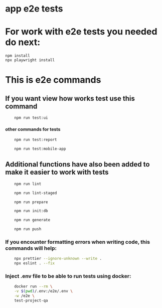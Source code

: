 # app e2e tests

# For work with e2e tests you needed do next:

```shell
npm install
npx playwright install
```

# This is e2e commands

## If you want view how works test use this command

```bash
    npm run test:ui
```

#### other commands for tests

```bash
    npm run test:report
```

```bash
    npm run test:mobile-app
```

## Additional functions have also been added to make it easier to work with tests

```bash
    npm run lint
```

```bash
    npm run lint-staged
```

```bash
    npm run prepare
```

```bash
    npm run init:db
```

```bash
    npm run generate
```

```bash
    npm run push
```

### If you encounter formatting errors when writing code, this commands will help:

```bash
    npx prettier --ignore-unknown --write .
    npx eslint . --fix
```

### Inject .env file to be able to run tests using docker:

```bash
    docker run --rm \
    -v $(pwd)/.env:/e2e/.env \
    -w /e2e \
    test-project-qa
```

